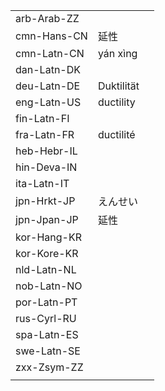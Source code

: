 | | | |
|-|-|-|
| arb-Arab-ZZ |  |  |
| cmn-Hans-CN | 延性 |  |
| cmn-Latn-CN | yán xìng |  |
| dan-Latn-DK |  |  |
| deu-Latn-DE | Duktilität |  |
| eng-Latn-US | ductility |  |
| fin-Latn-FI |  |  |
| fra-Latn-FR | ductilité |  |
| heb-Hebr-IL |  |  |
| hin-Deva-IN |  |  |
| ita-Latn-IT |  |  |
| jpn-Hrkt-JP | えんせい |  |
| jpn-Jpan-JP | 延性 |  |
| kor-Hang-KR |  |  |
| kor-Kore-KR |  |  |
| nld-Latn-NL |  |  |
| nob-Latn-NO |  |  |
| por-Latn-PT |  |  |
| rus-Cyrl-RU |  |  |
| spa-Latn-ES |  |  |
| swe-Latn-SE |  |  |
| zxx-Zsym-ZZ |  |  |
|  |  |  |